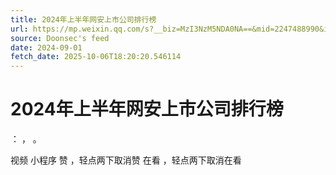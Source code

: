 ```yaml
---
title: 2024年上半年网安上市公司排行榜
url: https://mp.weixin.qq.com/s?__biz=MzI3NzM5NDA0NA==&mid=2247488990&idx=1&sn=0a87434d118067992b9c2373d519274d
source: Doonsec's feed
date: 2024-09-01
fetch_date: 2025-10-06T18:20:20.546114
---
```


# 2024年上半年网安上市公司排行榜

：
，
。

视频
小程序
赞
，轻点两下取消赞
在看
，轻点两下取消在看